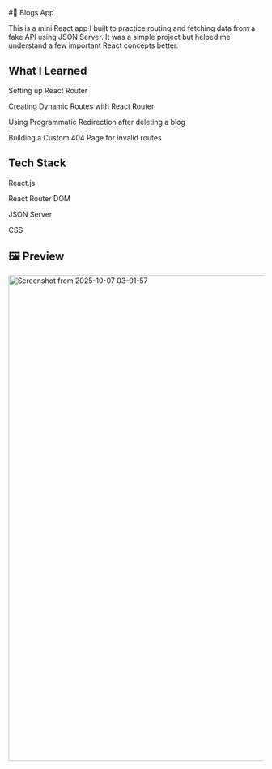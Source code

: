 #📰 Blogs App

This is a mini React app I built to practice routing and fetching data from a fake API using JSON Server.
It was a simple project but helped me understand a few important React concepts better.

## What I Learned

Setting up React Router

Creating Dynamic Routes with React Router

Using Programmatic Redirection after deleting a blog

Building a Custom 404 Page for invalid routes

## Tech Stack

React.js

React Router DOM

JSON Server

CSS

## 🖼️ Preview

<img width="1792" height="958" alt="Screenshot from 2025-10-07 03-01-57" src="https://github.com/user-attachments/assets/0c13b386-0def-4869-bbc3-090293c16a71" />

